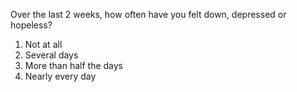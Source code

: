 Over the last 2 weeks, how often have you felt down, depressed or hopeless?
1. Not at all
2. Several days
3. More than half the days
4. Nearly every day

